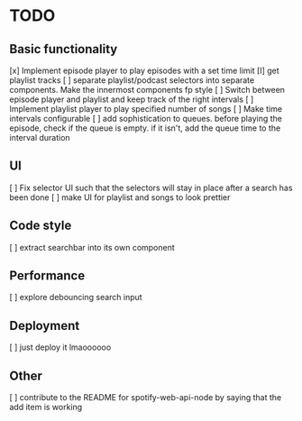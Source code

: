 # TODO

## Basic functionality

[x] Implement episode player to play episodes with a set time limit
[I] get playlist tracks
[ ] separate playlist/podcast selectors into separate components. Make the innermost components fp style
[ ] Switch between episode player and playlist and keep track of the right intervals
[ ] Implement playlist player to play specified number of songs
[ ] Make time intervals configurable
[ ] add sophistication to queues. before playing the episode, check if the queue is empty. if it isn't, add the queue time to the interval duration

## UI

[ ] Fix selector UI such that the selectors will stay in place after a search has been done
[ ] make UI for playlist and songs to look prettier

## Code style

[ ] extract searchbar into its own component

## Performance

[ ] explore debouncing search input

## Deployment

[ ] just deploy it lmaoooooo

## Other

[ ] contribute to the README for spotify-web-api-node by saying that the add item is working
